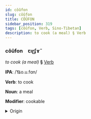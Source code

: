 ```yaml
---
id: côûfon
slug: côûfon
title: CÔÛFON
sidebar_position: 319
tags: [côûfon, Verb, Sino-Tibetan]
description: to cook (a meal) § Verb
---
```


### côûfon&emsp;<span kind="abugida">ꞇıɽʄɤ̃</span>

*to cook (a meal)* **§** [Verb](../../tags/Verb)

**IPA**: /ˈt͡ɕo.u.fɑn/

**Verb**: to cook

**Noun**: a meal

**Modifier**: cookable

<details>
    <summary>Origin</summary>
    Cantonese 做飯 zou6 faan6 /t͡sou.faːn/<br/>
    <em>Sino-Tibetan Language Family</em>
</details>